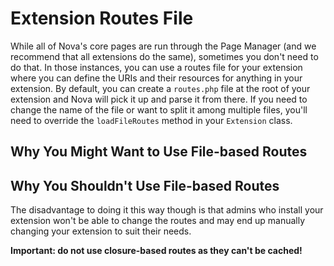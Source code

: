 # Extension Routes File

While all of Nova's core pages are run through the Page Manager (and we recommend that all extensions do the same), sometimes you don't need to do that. In those instances, you can use a routes file for your extension where you can define the URIs and their resources for anything in your extension. By default, you can create a `routes.php` file at the root of your extension and Nova will pick it up and parse it from there. If you need to change the name of the file or want to split it among multiple files, you'll need to override the `loadFileRoutes` method in your `Extension` class.

## Why You Might Want to Use File-based Routes

## Why You Shouldn't Use File-based Routes

The disadvantage to doing it this way though is that admins who install your extension won't be able to change the routes and may end up manually changing your extension to suit their needs.

__Important: do not use closure-based routes as they can't be cached!__
